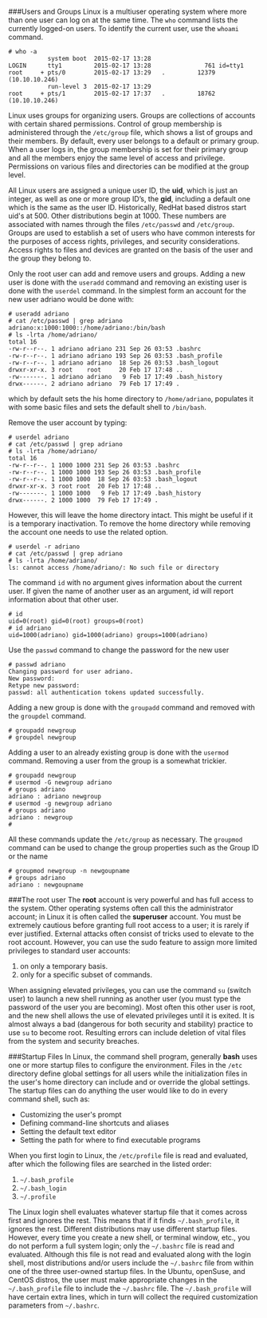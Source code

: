 ###Users and Groups
Linux is a multiuser operating system where more than one user can log on at the same time. The ``who`` command lists the currently logged-on users. To identify the current user, use the ``whoami`` command.

```
# who -a
           system boot  2015-02-17 13:28
LOGIN      tty1         2015-02-17 13:28               761 id=tty1
root     + pts/0        2015-02-17 13:29   .         12379 (10.10.10.246)
           run-level 3  2015-02-17 13:29
root     + pts/1        2015-02-17 17:37   .         18762 (10.10.10.246)
```
Linux uses groups for organizing users. Groups are collections of accounts with certain shared permissions. Control of group membership is administered through the ``/etc/group`` file, which shows a list of groups and their members. By default, every user belongs to a default or primary group. When a user logs in, the group membership is set for their primary group and all the members enjoy the same level of access and privilege. Permissions on various files and directories can be modified at the group level.

All Linux users are assigned a unique user ID, the **uid**, which is just an integer, as well as one or more group ID’s, the  **gid**, including a default one which is the same as the user ID. Historically, RedHat based distros start uid's at 500. Other distributions begin at 1000. These numbers are associated with names through the files ``/etc/passwd`` and ``/etc/group``. Groups are used to establish a set of users who have common interests for the purposes of access rights, privileges, and security considerations. Access rights to files and devices are granted on the basis of the user and the group they belong to.

Only the root user can add and remove users and groups. Adding a new user is done with the ``useradd`` command and removing an existing user is done with the ``userdel`` command. In the simplest form an account for the new user adriano would be done with:
```
# useradd adriano
# cat /etc/passwd | grep adriano
adriano:x:1000:1000::/home/adriano:/bin/bash
# ls -lrta /home/adriano/
total 16
-rw-r--r--. 1 adriano adriano 231 Sep 26 03:53 .bashrc
-rw-r--r--. 1 adriano adriano 193 Sep 26 03:53 .bash_profile
-rw-r--r--. 1 adriano adriano  18 Sep 26 03:53 .bash_logout
drwxr-xr-x. 3 root    root     20 Feb 17 17:48 ..
-rw-------. 1 adriano adriano   9 Feb 17 17:49 .bash_history
drwx------. 2 adriano adriano  79 Feb 17 17:49 .
```
which by default sets the his home directory to ``/home/adriano``, populates it with some basic files and sets the default shell to ``/bin/bash``.

Remove the user account by typing:
```
# userdel adriano
# cat /etc/passwd | grep adriano
# ls -lrta /home/adriano/
total 16
-rw-r--r--. 1 1000 1000 231 Sep 26 03:53 .bashrc
-rw-r--r--. 1 1000 1000 193 Sep 26 03:53 .bash_profile
-rw-r--r--. 1 1000 1000  18 Sep 26 03:53 .bash_logout
drwxr-xr-x. 3 root root  20 Feb 17 17:48 ..
-rw-------. 1 1000 1000   9 Feb 17 17:49 .bash_history
drwx------. 2 1000 1000  79 Feb 17 17:49 .
```
However, this will leave the home directory intact. This might be useful if it is a temporary inactivation. To remove the home directory while removing the account one needs to use the related option.
```
# userdel -r adriano
# cat /etc/passwd | grep adriano
# ls -lrta /home/adriano/
ls: cannot access /home/adriano/: No such file or directory
```
The command ``id`` with no argument gives information about the current user. If given the name of another user as an argument, id will report information about that other user.
```
# id
uid=0(root) gid=0(root) groups=0(root)
# id adriano
uid=1000(adriano) gid=1000(adriano) groups=1000(adriano)
```
Use the ``passwd`` command to change the password for the new user
```
# passwd adriano
Changing password for user adriano.
New password:
Retype new password:
passwd: all authentication tokens updated successfully.
```

Adding a new group is done with the ``groupadd`` command and removed with the ``groupdel`` command.
```
# groupadd newgroup
# groupdel newgroup
```
Adding a user to an already existing group is done with the ``usermod`` command. Removing a user from the group is a somewhat trickier.

```
# groupadd newgroup
# usermod -G newgroup adriano
# groups adriano
adriano : adriano newgroup
# usermod -g newgroup adriano
# groups adriano
adriano : newgroup
#
```
All these commands update the ``/etc/group`` as necessary. The ``groupmod`` command can be used to change the group properties such as the Group ID or the name
```
# groupmod newgroup -n newgoupname
# groups adriano
adriano : newgoupname
```

###The root user
The **root** account is very powerful and has full access to the system. Other operating systems often call this the administrator account; in Linux it is often called the **superuser** account. You must be extremely cautious before granting full root access to a user; it is rarely if ever justified. External attacks often consist of tricks used to elevate to the root account. However, you can use the sudo feature to assign more limited privileges to standard user accounts:

1. on only a temporary basis.
2. only for a specific subset of commands.

When assigning elevated privileges, you can use the command ``su`` (switch user) to launch a new shell running as another user (you must type the password of the user you are becoming). Most often this other user is root, and the new shell allows the use of elevated privileges until it is exited. It is almost always a bad (dangerous for both security and stability) practice to use ``su`` to become root. Resulting errors can include deletion of vital files from the system and security breaches.

###Startup Files
In Linux, the command shell program, generally **bash** uses one or more startup files to configure the environment. Files in the ``/etc`` directory define global settings for all users while the initialization files in the user's home directory can include and or override the global settings. The startup files can do anything the user would like to do in every command shell, such as:

* Customizing the user's prompt
* Defining command-line shortcuts and aliases
* Setting the default text editor
* Setting the path for where to find executable programs

When you first login to Linux, the  ``/etc/profile`` file is read and evaluated, after which the following files are searched in the listed order:

1. ``~/.bash_profile``
2. ``~/.bash_login``
3. ``~/.profile``

The Linux login shell evaluates whatever startup file that it comes across first and ignores the rest. This means that if it finds ``~/.bash_profile``, it ignores the rest. Different distributions may use different startup files. However, every time you create a new shell, or terminal window, etc., you do not perform a full system login; only the ``~/.bashrc`` file is read and evaluated. Although this file is not read and evaluated along with the login shell, most distributions and/or users include the ``~/.bashrc`` file from within one of the three user-owned startup files. In the Ubuntu, openSuse, and CentOS distros, the user must make appropriate changes in the ``~/.bash_profile`` file to include the ``~/.bashrc`` file. The ``~/.bash_profile`` will have certain extra lines, which in turn will collect the required customization parameters from ``~/.bashrc``.


